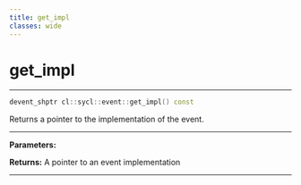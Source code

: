 ```yaml
---
title: get_impl
classes: wide
---
```

# get_impl

---

```cpp
devent_shptr cl::sycl::event::get_impl() const
```


Returns a pointer to the implementation of the event. 


---
**Parameters:**

**Returns:** A pointer to an event implementation 

---
